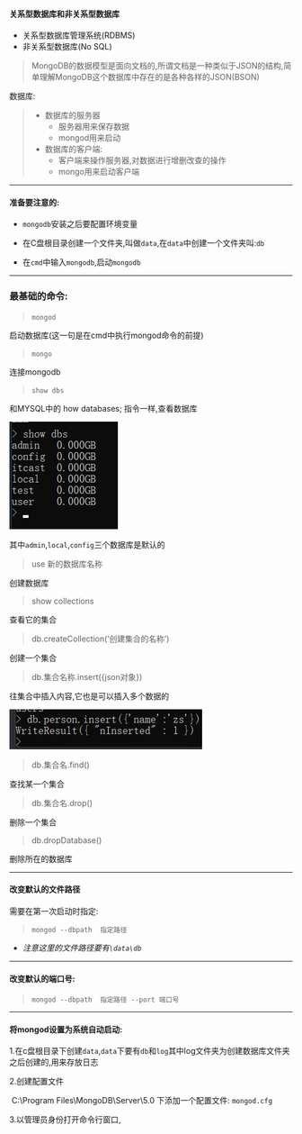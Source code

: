 #### 关系型数据库和非关系型数据库

- 关系型数据库管理系统(RDBMS)
- 非关系型数据库(No SQL)

> MongoDB的数据模型是面向文档的,所谓文档是一种类似于JSON的结构,简单理解MongoDB这个数据库中存在的是各种各样的JSON(BSON)

数据库:

> - 数据库的服务器
>   - 服务器用来保存数据
>   - mongod用来启动
> - 数据库的客户端:
>   - 客户端来操作服务器,对数据进行增删改查的操作
>   - mongo用来启动客户端

---

#### 准备要注意的:

- `mongodb`安装之后要配置环境变量

- 在C盘根目录创建一个文件夹,叫做`data`,在`data`中创建一个文件夹叫:`db`
- 在`cmd`中输入`mongodb`,启动`mongodb`

---

### 最基础的命令:

> `mongod`

启动数据库(这一句是在cmd中执行mongod命令的前提)

> `mongo`

连接mongodb

> `show dbs`

和MYSQL中的 how databases; 指令一样,查看数据库

![image-20211018135924803](images/1.png)

其中`admin`,`local`,`config`三个数据库是默认的

> use 新的数据库名称

创建数据库

> show collections

查看它的集合

> db.createCollection(‘创建集合的名称’)

创建一个集合

> db.集合名称.insert({json对象})

往集合中插入内容,它也是可以插入多个数据的

![image-20211018140534807](images/2.png)

> db.集合名.find()

查找某一个集合

> db.集合名.drop()

删除一个集合

> db.dropDatabase()

删除所在的数据库







---

#### 改变默认的文件路径

需要在第一次启动时指定:

> `mongod --dbpath  指定路径`

- *注意这里的文件路径要有`\data\db`*

---

#### 改变默认的端口号:

> `mongod --dbpath  指定路径 --port 端口号`

---

#### 将mongod设置为系统自动启动:

1.在c盘根目录下创建`data`,`data`下要有`db`和`log`其中log文件夹为创建数据库文件夹之后创建的,用来存放日志

2.创建配置文件

​	C:\Program Files\MongoDB\Server\5.0 下添加一个配置文件: `mongod.cfg`

3.以管理员身份打开命令行窗口,

